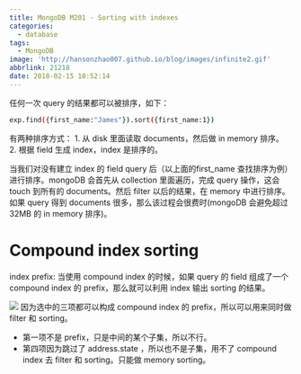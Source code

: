 ```yaml
---
title: MongoDB M201 - Sorting with indexes
categories:
  - database
tags:
  - MongoDB
image: 'http://hansonzhao007.github.io/blog/images/infinite2.gif'
abbrlink: 21218
date: 2018-02-15 10:52:14
---
```


任何一次 query 的结果都可以被排序，如下：
```bash
exp.find({first_name:"James"}).sort({first_name:1})
```

有两种排序方式：
	1. 从 disk 里面读取 documents，然后做 in memory 排序。
	2. 根据 field 生成 index，index 是排序的。

当我们对没有建立 index 的 field query 后（以上面的first_name 查找排序为例）进行排序。mongoDB 会首先从 collection 里面遍历，完成 query 操作，这会 touch 到所有的 documents。然后 filter 以后的结果，在 memory 中进行排序。如果 query 得到 documents 很多，那么该过程会很费时(mongoDB 会避免超过 32MB 的 in memory 排序)。
<!-- more -->
# Compound index sorting
index prefix: 当使用 compound index 的时候，如果 query 的 field 组成了一个 compound index 的 prefix，那么就可以利用 index 输出 sorting 的结果。

![](1.png)
因为选中的三项都可以构成 compound index 的 prefix，所以可以用来同时做 filter 和 sorting。
- 第一项不是 prefix，只是中间的某个子集，所以不行。
- 第四项因为跳过了 address.state ，所以也不是子集，用不了 compound index 去 filter 和 sorting。只能做 memory sorting。
